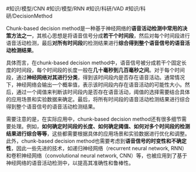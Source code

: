 #知识/模型/CNN  #知识/模型/RNN #知识/科研/VAD 
#知识/科研/DecisionMethod  

Chunk-based decision method是一种基于神经网络的**语音活动检测中常用的决策方法之一**，其核心思想是将语音信号分成**若干个时间段**，然后对每个时间段进行语音活动检测，最后**对所有时间段**的检测结果进行**综合得到整个语音信号的语音活动检测结果**。

具体而言，在chunk-based decision method中，语音信号被分成若干个固定长度的时间段，每个时间段的长度一般在**几十毫秒到几百毫秒之间**。对于每个时间段，通过**神经网络对其进行分类**，得到该时间段内是否存在语音活动。通常情况下，神经网络会输出一个概率值，表示该时间段内存在语音活动的可能性大小。然后，通过一个阈值来判断该时间段内是否存在语音活动，阈值的选择需要结合具体的应用场景和实验数据来确定。最后，将所有时间段的语音活动检测结果进行综合得到整个语音信号的语音活动检测结果。

需要注意的是，在实际应用中，chunk-based decision method还有很多细节需要处理。例如，**如何确定时间段的长度、如何确定阈值、如何对多个时间段的检测结果进行综合等等**，这些都需要根据具体的应用场景和实验数据进行优化和调整。此外，chunk-based decision method也需要考虑到**语音信号的时变性和不确定性**，因此一些先进的技术，如递归神经网络（recurrent neural network, RNN）和卷积神经网络（convolutional neural network, CNN）等，也被应用到了基于神经网络的语音活动检测中，以提高其准确性和鲁棒性。





